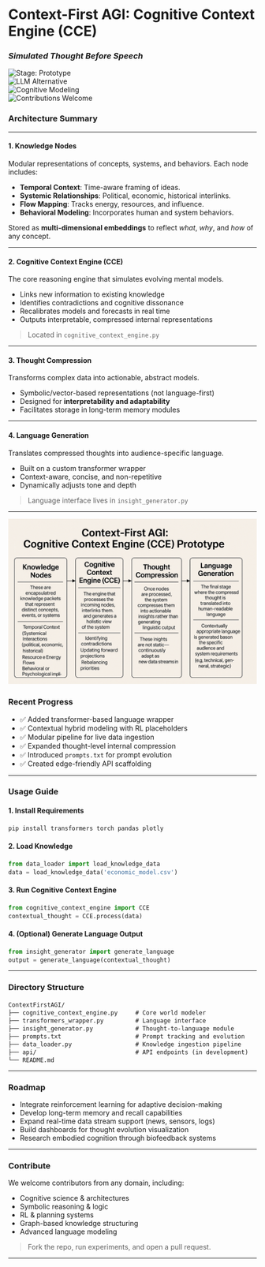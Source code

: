 #  Context-First AGI: Cognitive Context Engine (CCE)  
### _Simulated Thought Before Speech_

![Stage: Prototype](https://img.shields.io/badge/stage-prototype-blue)  
![LLM Alternative](https://img.shields.io/badge/paradigm-language--first%20%E2%9A%99%EF%B8%8F%20thought--first-purple)  
![Cognitive Modeling](https://img.shields.io/badge/focus-cognitive--context--modeling-teal)  
![Contributions Welcome](https://img.shields.io/badge/contributions-welcome-brightgreen)


### Architecture Summary

---

#### **1. Knowledge Nodes**

Modular representations of concepts, systems, and behaviors. Each node includes:

- **Temporal Context**: Time-aware framing of ideas.  
- **Systemic Relationships**: Political, economic, historical interlinks.  
- **Flow Mapping**: Tracks energy, resources, and influence.  
- **Behavioral Modeling**: Incorporates human and system behaviors.

Stored as **multi-dimensional embeddings** to reflect *what*, *why*, and *how* of any concept.

---

#### **2. Cognitive Context Engine (CCE)**

The core reasoning engine that simulates evolving mental models.

- Links new information to existing knowledge  
- Identifies contradictions and cognitive dissonance  
- Recalibrates models and forecasts in real time  
- Outputs interpretable, compressed internal representations

> Located in `cognitive_context_engine.py`

---

#### **3. Thought Compression**

Transforms complex data into actionable, abstract models.

- Symbolic/vector-based representations (not language-first)  
- Designed for **interpretability and adaptability**  
- Facilitates storage in long-term memory modules

---

#### **4. Language Generation**

Translates compressed thoughts into audience-specific language.

- Built on a custom transformer wrapper  
- Context-aware, concise, and non-repetitive  
- Dynamically adjusts tone and depth

> Language interface lives in `insight_generator.py`

---
![Cognitive Context Engine Image](039ca2a6-f1e2-4848-b848-27e10c50e4ba.png)

### Recent Progress

- ✅ Added transformer-based language wrapper  
- ✅ Contextual hybrid modeling with RL placeholders  
- ✅ Modular pipeline for live data ingestion  
- ✅ Expanded thought-level internal compression  
- ✅ Introduced `prompts.txt` for prompt evolution  
- ✅ Created edge-friendly API scaffolding  

---

### Usage Guide

#### 1. Install Requirements
```bash
pip install transformers torch pandas plotly
```

#### 2. Load Knowledge
```python
from data_loader import load_knowledge_data  
data = load_knowledge_data('economic_model.csv')
```

#### 3. Run Cognitive Context Engine
```python
from cognitive_context_engine import CCE  
contextual_thought = CCE.process(data)
```

#### 4. (Optional) Generate Language Output
```python
from insight_generator import generate_language  
output = generate_language(contextual_thought)
```

---

### Directory Structure

```
ContextFirstAGI/
├── cognitive_context_engine.py     # Core world modeler
├── transformers_wrapper.py         # Language interface
├── insight_generator.py            # Thought-to-language module
├── prompts.txt                     # Prompt tracking and evolution
├── data_loader.py                  # Knowledge ingestion pipeline
├── api/                            # API endpoints (in development)
└── README.md
```

---

### Roadmap

- Integrate reinforcement learning for adaptive decision-making  
- Develop long-term memory and recall capabilities  
- Expand real-time data stream support (news, sensors, logs)  
- Build dashboards for thought evolution visualization  
- Research embodied cognition through biofeedback systems  

---

### Contribute

We welcome contributors from any domain, including:

- Cognitive science & architectures  
- Symbolic reasoning & logic  
- RL & planning systems  
- Graph-based knowledge structuring  
- Advanced language modeling

> Fork the repo, run experiments, and open a pull request.

---


